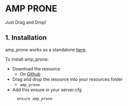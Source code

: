 # AMP PRONE

Just Drag and Drop!

## 1. Installation
amp_prone works as a standalone [here](https://github.com/iampere4u/amp_prone). 

To install amp_prone:
- Download the resource
  - On [Github](https://github.com/iampere4u/amp_prone)
- Drag and drop the resource into your resources folder
  - `amp_prone`
- Add this ensure in your server.cfg
  ```
    ensure amp_prone
  ```
